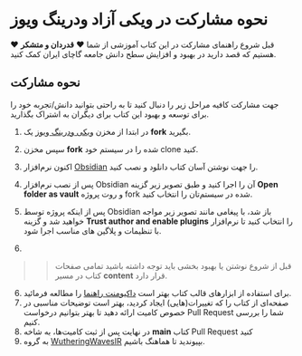 # نحوه مشارکت در ویکی آزاد ودرینگ ویوز

قبل شروع راهنمای مشارکت در این کتاب آموزشی از شما :heart: **قدردان و متشکر** :heart: هستیم که قصد دارید در بهبود و افزایش سطح دانش جامعه گاچای ایران کمک کنید.

## نحوه مشارکت
جهت مشارکت کافیه مراحل زیر را دنبال کنید تا به راحتی بتوانید دانش/تجربه خود را برای توسعه و بهبود این کتاب برای دیگران به اشتراک بگذارید.

1. در ابتدا از مخزن [ویکی ودرینگ ویوز](https://github.com/GACHA-IR/wuwaworld-obsidian-git-sync) یک **fork** بگیرید.
2. سپس مخزن **fork** شده را در سیستم خود clone کنید.
3. اکنون نرم‌افزار [Obsidian](https://obsidian.md/) را جهت نوشتن آسان کتاب دانلود و نصب کنید.
4. پس از نصب نرم‌افزار Obsidian آن را اجرا کنید و طبق تصویر زیر گزینه **Open folder as vault** و روت پروژه fork شده در سیستم‌تان را انتخاب کنید.

5. پس از اینکه پروژه توسط Obsidian باز شد، با پیغامی مانند تصویر زیر مواجه خواهید شد و گزینه **Trust author and enable plugins** را انتخاب کنید تا نرم‌افزار با تنظیمات و پلاگین های مناسب اجرا شود.
6. 

>> قبل از شروع نوشتن یا بهبود بخشی باید توجه داشته باشید تمامی صفحات کتاب در مسیر **content** قرار دارد.

6. برای استفاده از ابزارهای قالب کتاب بهتر است [داکیومنت راهنما](https://github.com/GACHA-IR/wutheringwaves/wiki/%D8%B1%D8%A7%D9%87%D9%86%D9%85%D8%A7%DB%8C-%D8%A7%D8%B3%D8%AA%D9%81%D8%A7%D8%AF%D9%87-%D8%A7%D8%B2-%D8%A7%D8%A8%D8%B2%D8%A7%D8%B1%D9%87%D8%A7-%D9%86%D9%88%D8%B4%D8%AA%D8%A7%D8%B1%DB%8C) را مطالعه فرمائید.
7. صفحه‌ای از کتاب را که تغییرات(هایی) ایجاد کردید، بهتر است توضیحات مناسبی در خصوص کامیت ارائه دهید تا بهتر بتوانیم درخواست Pull Request شما را بررسی کنیم.
8. در نهایت پس از ثبت کامیت‌ها، به شاخه **main** کتاب Pull Request کنید
9. به گروه [WutheringWavesIR](https://t.me/wutheringwavesir) بپیوندید تا هماهنگ باشیم. 
